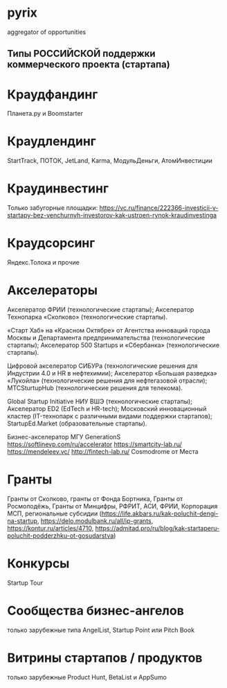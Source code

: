 # pyrix
aggregator of opportunities



## Типы РОССИЙСКОЙ поддержки коммерческого проекта (стартапа)

# Краудфандинг

Планета.ру и Boomstarter

# Краудлендинг

StartTrack, ПОТОК, JetLand, Karma, МодульДеньги, АтомИнвестиции

# Краудинвестинг

Только забугорные площадки: https://vc.ru/finance/222366-investicii-v-startapy-bez-venchurnyh-investorov-kak-ustroen-rynok-kraudinvestinga

# Краудсорсинг

Яндекс.Толока и прочие

# Акселераторы

Акселератор ФРИИ (технологические стартапы);
Акселератор Технопарка «Сколково» (технологические стартапы).

«Старт Хаб» на «Красном Октябре» от Агентства инноваций города Москвы и Департамента предпринимательства (технологические стартапы);
Акселератор 500 Startups и «Сбербанка» (технологические стартапы).

Цифровой акселератор СИБУРа (технологические решения для Индустрии 4.0 и HR в нефтехимии);
Акселератор «Большая разведка» «Лукойла» (технологические решения для нефтегазовой отрасли);
МТСSturtupHub (технологические решения для телекома).

Global Startup Initiative НИУ ВШЭ (технологические стартапы);
Акселератор ED2 (EdTech и HR-tech);
Московский инновационный кластер (IT-технопарк с различными видами поддержки стартапов);
StartupEd.Market (образовательные стартапы).

Бизнес-акселератор МГУ
GenerationS
https://softlinevp.com/ru/accelerator
https://smartcity-lab.ru/
https://mendeleev.vc/
http://fintech-lab.ru/
Cosmodrome от Места

# Гранты

Гранты от Сколково, гранты от Фонда Бортника, Гранты от Росмолодёжь, Гранты от Минцифры, РФРИТ, АСИ, ФРИИ, Корпорация МСП, региональные субсидии (https://life.akbars.ru/kak-poluchit-dengi-na-startup, https://delo.modulbank.ru/all/ip-grants, https://kontur.ru/articles/4710, https://admitad.pro/ru/blog/kak-startaperu-poluchit-podderzhku-ot-gosudarstva)

# Конкурсы

Startup Tour

# Cообщества бизнес-ангелов 

только зарубежные типа AngelList, Startup Point или Pitch Book

# Витрины стартапов / продуктов

только зарубежные Product Hunt, BetaList и AppSumo
